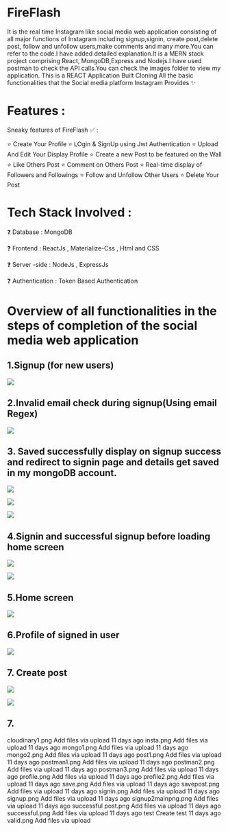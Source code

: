 # FireFlash
  It is the real time Instagram like social media web application consisting of all major functions of Instagram including signup,signin, create post,delete post, follow and unfollow users,make comments and many more.You can refer to the code.I have added detailed explanation.It is a MERN stack project comprising React, MongoDB,Express and Nodejs.I have used postman to check the API calls.You can check the images folder to view my application.
This is a REACT Application Built Cloning All the basic functionalities that the Social media platform Instagram Provides ✨



# Features :
Sneaky features of FireFlash ✅ :

⭐ Create Your Profile ⭐ LOgin & SignUp using Jwt Authentication ⭐ Upload And Edit Your Display Profile ⭐ Create a new Post to be featured on the Wall ⭐ Like Others Post ⭐ Comment on Others Post ⭐ Real-time display of Followers and Followings ⭐ Follow and Unfollow Other Users ⭐ Delete Your Post

# Tech Stack Involved :
❓ Database : MongoDB

❓ Frontend : ReactJs , Materialize-Css , Html and CSS

❓ Server -side : NodeJs , ExpressJs

❓ Authentication : Token Based Authentication


# Overview of all functionalities in the steps of completion of the social media web application
## 1.Signup (for new users)


![](images/signup.png)


## 2.Invalid email check during signup(Using email Regex)



![](images/signup2mainpng.png)


## 3. Saved successfully display on signup success and redirect to signin page and details get saved in my mongoDB account.


![](images/valid.png)


![](images/save.png)

![](images/mongo1.png)

## 4.Signin and successful signup before loading home screen

![](images/signin.png)

![](images/successful.png)

## 5.Home screen 


![](images/post1.png)


## 6.Profile of signed in user

![](images/profile2.png)

## 7. Create post

![](images/savepost.png)

![](images/successful%20post.png)


## 7.
cloudinary1.png
Add files via upload
11 days ago
insta.png
Add files via upload
11 days ago
mongo1.png
Add files via upload
11 days ago
mongo2.png
Add files via upload
11 days ago
post1.png
Add files via upload
11 days ago
postman1.png
Add files via upload
11 days ago
postman2.png
Add files via upload
11 days ago
postman3.png
Add files via upload
11 days ago
profile.png
Add files via upload
11 days ago
profile2.png
Add files via upload
11 days ago
save.png
Add files via upload
11 days ago
savepost.png
Add files via upload
11 days ago
signin.png
Add files via upload
11 days ago
signup.png
Add files via upload
11 days ago
signup2mainpng.png
Add files via upload
11 days ago
successful post.png
Add files via upload
11 days ago
successful.png
Add files via upload
11 days ago
test
Create test
11 days ago
valid.png
Add files via upload
